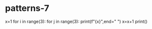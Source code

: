 # patterns-7
x=1
for i in range(3):
  for j in range(3):
    print(f"{x}",end=" ")
  x=x+1
  print()
